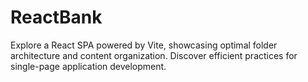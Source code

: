 # ReactBank
Explore a React SPA powered by Vite, showcasing optimal folder architecture and content organization. Discover efficient practices for single-page application development.

